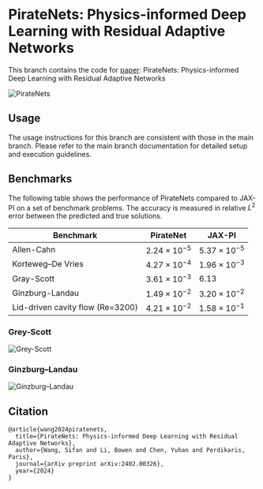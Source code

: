 # PirateNets: Physics-informed Deep Learning with Residual Adaptive Networks

This branch contains the  code for [paper](https://arxiv.org/abs/2402.00326): PirateNets: Physics-informed Deep Learning with Residual Adaptive Networks

![PirateNets](./figures/piratenet.png)

## Usage

The usage instructions for this branch are consistent with those in the main branch. Please refer to the main branch documentation for detailed setup and execution guidelines.

## Benchmarks

The following table shows the performance of PirateNets compared to JAX-PI on a set of benchmark problems. The accuracy is measured in 
relative $L^2$ error between the predicted and true solutions.

| **Benchmark** | PirateNet             | JAX-PI                |     
|---------------|-----------------------|-----------------------|
| Allen-Cahn    | $2.24 \times 10^{−5}$ | $5.37 \times 10^{−5}$ |
| Korteweg–De Vries  | $4.27 \times 10^{−4}$ | $1.96 \times 10^{−3}$ |
| Gray-Scott    | $3.61 \times 10^{−3}$ | $6.13$                |
| Ginzburg-Landau | $1.49 \times 10^{−2}$ | $3.20 \times 10^{−2}$ |
| Lid-driven cavity flow (Re=3200) | $4.21 \times 10^{−2}$ | $1.58 \times 10^{−1}$ |


### Grey-Scott

![Grey-Scott](examples/grey_scott/figures/gs_animation.gif)

### Ginzburg–Landau

![Ginzburg–Landau](examples/ginzburg_landau/figures/gl_animation.gif)



## Citation

    @article{wang2024piratenets,
      title={PirateNets: Physics-informed Deep Learning with Residual Adaptive Networks},
      author={Wang, Sifan and Li, Bowen and Chen, Yuhan and Perdikaris, Paris},
      journal={arXiv preprint arXiv:2402.00326},
      year={2024}
    }